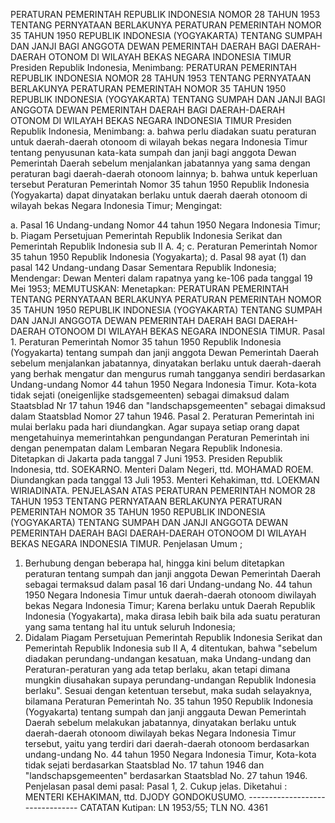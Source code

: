  PERATURAN PEMERINTAH REPUBLIK INDONESIA NOMOR 28 TAHUN 1953 TENTANG PERNYATAAN BERLAKUNYA PERATURAN PEMERINTAH NOMOR 35 TAHUN 1950 REPUBLIK INDONESIA (YOGYAKARTA) TENTANG SUMPAH DAN JANJI BAGI ANGGOTA DEWAN PEMERINTAH DAERAH BAGI DAERAH-DAERAH OTONOM DI WILAYAH BEKAS NEGARA INDONESIA TIMUR Presiden Republik Indonesia, Menimbang: PERATURAN PEMERINTAH REPUBLIK INDONESIA NOMOR 28 TAHUN 1953 TENTANG PERNYATAAN BERLAKUNYA PERATURAN PEMERINTAH NOMOR 35 TAHUN 1950 REPUBLIK INDONESIA (YOGYAKARTA) TENTANG SUMPAH DAN JANJI BAGI ANGGOTA DEWAN PEMERINTAH DAERAH BAGI DAERAH-DAERAH OTONOM DI WILAYAH BEKAS NEGARA INDONESIA TIMUR Presiden Republik Indonesia, Menimbang:
a. bahwa perlu diadakan suatu peraturan untuk daerah-daerah otonoom di wilayah bekas negara Indonesia Timur tentang penyusunan kata-kata sumpah dan janji bagi anggota Dewan Pemerintah Daerah sebelum menjalankan jabatannya yang sama dengan peraturan bagi daerah-daerah otonoom lainnya;
b. bahwa untuk keperluan tersebut Peraturan Pemerintah Nomor 35 tahun 1950 Republik Indonesia (Yogyakarta) dapat dinyatakan berlaku untuk daerah daerah otonoom di wilayah bekas Negara Indonesia Timur;
Mengingat:

a. Pasal 16 Undang-undang Nomor 44 tahun 1950 Negara Indonesia Timur;
b. Piagam Persetujuan Pemerintah Republik Indonesia Serikat dan Pemerintah Republik Indonesia sub II A. 4;
c. Peraturan Pemerintah Nomor 35 tahun 1950 Republik Indonesia (Yogyakarta);
d. Pasal 98 ayat (1) dan pasal 142 Undang-undang Dasar Sementara Republik Indonesia; Mendengar: Dewan Menteri dalam rapatnya yang ke-106 pada tanggal 19 Mei 1953;
MEMUTUSKAN:
 Menetapkan: PERATURAN PEMERINTAH TENTANG PERNYATAAN BERLAKUNYA PERATURAN PEMERINTAH NOMOR 35 TAHUN 1950 REPUBLIK INDONESIA (YOGYAKARTA) TENTANG SUMPAH DAN JANJI ANGGOTA DEWAN PEMERINTAH DAERAH BAGI DAERAH-DAERAH OTONOOM DI WILAYAH BEKAS NEGARA INDONESIA TIMUR. Pasal 1. Peraturan Pemerintah Nomor 35 tahun 1950 Republik Indonesia (Yogyakarta) tentang sumpah dan janji anggota Dewan Pemerintah Daerah sebelum menjalankan jabatannya, dinyatakan berlaku untuk daerah-daerah yang berhak mengatur dan mengurus rumah tangganya sendiri berdasarkan Undang-undang Nomor 44 tahun 1950 Negara Indonesia Timur. Kota-kota tidak sejati (oneigenlijke stadsgemeenten) sebagai dimaksud dalam Staatsblad Nr 17 tahun 1946 dan "landschapsgemeenten" sebagai dimaksud dalam Staatsblad Nomor 27 tahun 1946. Pasal 2. Peraturan Pemerintah ini mulai berlaku pada hari diundangkan. Agar supaya setiap orang dapat mengetahuinya memerintahkan pengundangan Peraturan Pemerintah ini dengan penempatan dalam Lembaran Negara Republik Indonesia. Ditetapkan di Jakarta pada tanggal 7 Juni 1953. Presiden Republik Indonesia, ttd. SOEKARNO. Menteri Dalam Negeri, ttd. MOHAMAD ROEM. Diundangkan pada tanggal 13 Juli 1953. Menteri Kehakiman, ttd. LOEKMAN WIRIADINATA. PENJELASAN ATAS PERATURAN PEMERINTAH NOMOR 28 TAHUN 1953 TENTANG PERNYATAAN BERLAKUNYA PERATURAN PEMERINTAH NOMOR 35 TAHUN 1950 REPUBLIK INDONESIA (YOGYAKARTA) TENTANG SUMPAH DAN JANJI ANGGOTA DEWAN PEMERINTAH DAERAH BAGI DAERAH-DAERAH OTONOOM DI WILAYAH BEKAS NEGARA INDONESIA TIMUR. Penjelasan Umum ;
1. Berhubung dengan beberapa hal, hingga kini belum ditetapkan peraturan tentang sumpah dan janji anggota Dewan Pemerintah Daerah sebagai termaksud dalam pasal 16 dari Undang-undang No. 44 tahun 1950 Negara Indonesia Timur untuk daerah-daerah otonoom diwilayah bekas Negara Indonesia Timur; Karena berlaku untuk Daerah Republik Indonesia (Yogyakarta), maka dirasa lebih baik bila ada suatu peraturan yang sama tentang hal itu untuk seluruh Indonesia;
2. Didalam Piagam Persetujuan Pemerintah Republik Indonesia Serikat dan Pemerintah Republik Indonesia sub II A, 4 ditentukan, bahwa "sebelum diadakan perundang-undangan kesatuan, maka Undang-undang dan Peraturan-peraturan yang ada tetap berlaku, akan tetapi dimana mungkin diusahakan supaya perundang-undangan Republik Indonesia berlaku". Sesuai dengan ketentuan tersebut, maka sudah selayaknya, bilamana Peraturan Pemerintah No. 35 tahun 1950 Republik Indonesia (Yogyakarta) tentang sumpah dan janji anggauta Dewan Pemerintah Daerah sebelum melakukan jabatannya, dinyatakan berlaku untuk daerah-daerah otonoom diwilayah bekas Negara Indonesia Timur tersebut, yaitu yang terdiri dari daerah-daerah otonoom berdasarkan undang-undang No. 44 tahun 1950 Negara Indonesia Timur, Kota-kota tidak sejati berdasarkan Staatsblad No. 17 tahun 1946 dan "landschapsgemeenten" berdasarkan Staatsblad No. 27 tahun 1946. Penjelasan pasal demi pasal: Pasal 1, 2. Cukup jelas. Diketahui : MENTERI KEHAKIMAN, ttd. DJODY GONDOKUSUMO. -------------------------------- CATATAN Kutipan: LN 1953/55; TLN NO. 4361